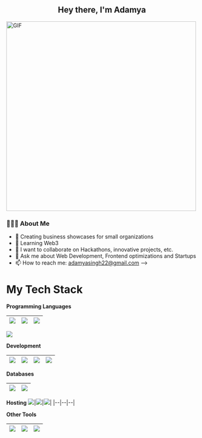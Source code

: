 
<h2 align="center">Hey there, I'm Adamya</h2>

<img align="center" alt="GIF" src="https://media0.giphy.com/media/RbDKaczqWovIugyJmW/giphy.gif?cid=ecf05e47kq35as8x8f9vqc83r1o065agwizfaexs17trmtq6&rid=giphy.gif&ct=g" width="500"/>

<h3> 👨🏻‍💻 About Me </h3>


<!-- [![Anurag's GitHub stats](https://github-readme-stats.vercel.app/api?username=suyashrastogi7)](https://github.com/anuraghazra/github-readme-stats) -->

- 🔭 Creating business showcases for small organizations
- 🌱 Learning Web3
- 👯 I want to collaborate on Hackathons, innovative projects, etc.
- 💬 Ask me about Web Development, Frontend optimizations and Startups
- 📫 How to reach me: adamyasingh22@gmail.com
-->
# My Tech Stack

**Programming Languages**

<img src="https://img.shields.io/badge/python%20-%2314354C.svg?&style=for-the-badge&logo=python&logoColor=white"/>|<img src="https://img.shields.io/badge/c++%20-%2300599C.svg?&style=for-the-badge&logo=c%2B%2B&ogoColor=white"/>|<img src="https://img.shields.io/badge/javascript%20-%23323330.svg?&style=for-the-badge&logo=javascript&logoColor=%23F7DF1E"/>|
|--|--|--|
<img src="https://img.shields.io/badge/html5%20-%23E34F26.svg?&style=for-the-badge&logo=html5&logoColor=white"/>

**Development**

<img src="https://img.shields.io/badge/-node%20js-339933?logo=nodejs&logoColor=white&style=for-the-badge"/>| <img src="https://img.shields.io/badge/React-20232A?style=for-the-badge&logo=react&logoColor=61DAFB"/>|<img src="https://img.shields.io/badge/Redux-764ABC?style=for-the-badge&logo=redux&logoColor=white"/>|<img src="https://img.shields.io/badge/bulma-00D1B2?style=for-the-badge&logo=tailwindcss&logoColor=white"/>
|--|--|--|--|


**Databases**

<img src="https://img.shields.io/badge/mongo%20db-47A248?style=for-the-badge&logo=mongodb&logoColor=white"/>|<img src="https://img.shields.io/badge/redis-%23DD0031.svg?style=for-the-badge&logo=redis&logoColor=white"/>|
|--|--|

**Hosting** 
<img src="https://img.shields.io/badge/AWS-%23FF9900.svg?style=for-the-badge&logo=amazon-aws&logoColor=white"/>|<img src="https://img.shields.io/badge/vercel-black?style=for-the-badge&logo=vercel&logoColor=white">|<img src="https://img.shields.io/badge/digital%20ocean-0080FF?style=for-the-badge&logo=digital-ocean&logoColor=white">|
|--|--|--|

**Other Tools**

<img src="https://img.shields.io/badge/git%20-%23F05033.svg?&style=for-the-badge&logo=git&logoColor=white"/>|<img src="https://img.shields.io/badge/github%20-%23121011.svg?&style=for-the-badge&logo=github&logoColor=white"/>|<img src="https://img.shields.io/badge/Postman-FF6C37?style=for-the-badge&logo=postman&logoColor=white">|
|--|--|--|
<br>
